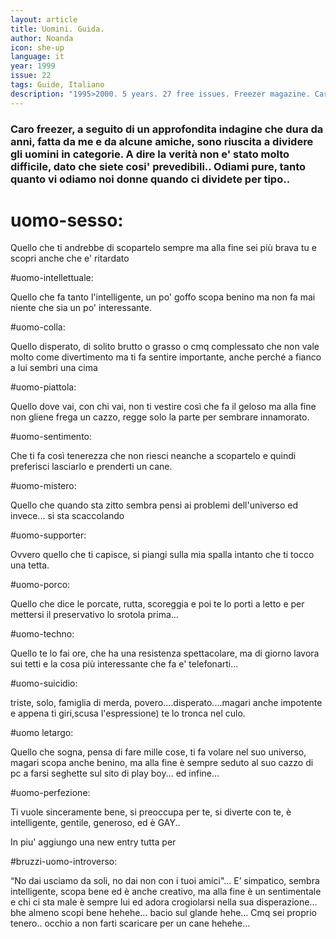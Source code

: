 ```yaml
---
layout: article
title: Uomini. Guida.
author: Noanda
icon: she-up
language: it
year: 1999
issue: 22
tags: Guide, Italiano
description: "1995>2000. 5 years. 27 free issues. Freezer magazine. Caro freezer, a seguito di un approfondita indagine che dura da anni, fatta da me e da alcune amiche, sono riuscita a dividere gli uomini in categorie. A dire la verità non e' stato molto difficile, dato che siete cosi' prevedibili.. Odiami pure, tanto quanto vi odiamo noi donne quando ci dividete per tipo.."
---
```


### Caro freezer, a seguito di un approfondita indagine che dura da anni, fatta da me e da alcune amiche, sono riuscita a dividere gli uomini in categorie. A dire la verità non e' stato molto difficile, dato che siete cosi' prevedibili.. Odiami pure, tanto quanto vi odiamo noi donne quando ci dividete per tipo..

# uomo-sesso:

Quello che ti andrebbe di scopartelo sempre ma alla fine sei più brava tu e scopri anche che e' ritardato

#uomo-intellettuale:

Quello che fa tanto l'intelligente, un po' goffo scopa benino ma non fa mai niente che sia un po' interessante.

#uomo-colla:

Quello disperato, di solito brutto o grasso o cmq complessato che non vale molto come divertimento ma ti fa sentire importante, anche perché a fianco a lui sembri una cima

#uomo-piattola:

Quello dove vai, con chi vai, non ti vestire così che fa il geloso ma alla fine non gliene frega un cazzo, regge solo la parte per sembrare innamorato.

#uomo-sentimento:

Che ti fa così tenerezza che non riesci neanche a scopartelo e quindi preferisci lasciarlo e prenderti un cane.

#uomo-mistero:

Quello che quando sta zitto sembra pensi ai problemi dell'universo ed invece... si sta scaccolando

#uomo-supporter:

Ovvero quello che ti capisce, si piangi sulla mia spalla intanto che ti tocco una tetta.

#uomo-porco:

Quello che dice le porcate, rutta, scoreggia e poi te lo porti a letto e per mettersi il preservativo lo srotola prima...

#uomo-techno:

Quello te lo fai ore, che ha una resistenza spettacolare, ma di giorno lavora sui tetti e la cosa più interessante che fa e' telefonarti...

#uomo-suicidio:

triste, solo, famiglia di merda, povero....disperato....magari anche impotente e appena ti giri,scusa l'espressione) te lo tronca nel culo.

#uomo letargo:

Quello che sogna, pensa di fare mille cose, ti fa volare nel suo universo, magari scopa anche benino, ma alla fine è sempre seduto al suo cazzo di pc a farsi seghette sul sito di play boy... ed infine...

#uomo-perfezione:

Ti vuole sinceramente bene, si preoccupa per te, si diverte con te, è intelligente, gentile, generoso, ed è GAY..

In piu' aggiungo una new entry tutta per

#bruzzi-uomo-introverso:

“No dai usciamo da soli, no dai non con i tuoi amici"...
E’ simpatico, sembra intelligente, scopa bene ed è anche creativo, ma alla fine è un sentimentale e chi ci sta male è sempre lui ed adora crogiolarsi nella sua disperazione... bhe almeno scopi bene hehehe… bacio sul glande hehe…
Cmq sei proprio tenero.. occhio a non farti scaricare per un cane hehehe...
